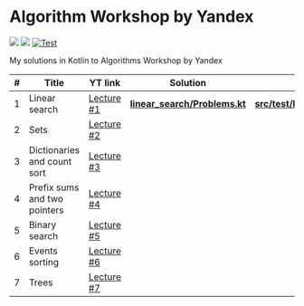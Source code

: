 # Algorithm Workshop by Yandex
<a href="https://www.youtube.com/playlist?list=PL6Wui14DvQPySdPv5NUqV3i8sDbHkCKC5" target="_blank"><img src="https://img.shields.io/badge/YouTube-Playlist-FF0000?style=flat-square&logo=youtube&logoColor=white" /></a>
![](https://img.shields.io/badge/Language-Kotlin-A97BFF.svg?style=flat-square&logo=kotlin&logoColor=white)
[![Test](https://github.com/xtenzQ/algorithm-workshop-yandex/actions/workflows/gradle.yml/badge.svg?branch=master)](https://github.com/xtenzQ/algorithm-workshop-yandex/actions/workflows/gradle.yml)

My solutions in Kotlin to Algorithms Workshop by Yandex

| # | Title | YT link | Solution | Tests | Status |
| - | ----- | ------- | -------- | ----- | ------ |
| 1 | Linear search | <a href="https://www.youtube.com/watch?v=QLhqYNsPIVo" target="_blank">Lecture #1</a> | **[linear_search/Problems.kt](src/main/kotlin/linear_search/Problems.kt)** | **[src/test/kotlin/linear_search/](src/test/kotlin/linear_search)** | <img src="https://img.shields.io/badge/Finished-green?style=flat-square&logoColor=white" /> |
| 2 | Sets | <a href="https://www.youtube.com/watch?v=PUpmV2ieIHA" target="_blank">Lecture #2</a> | | | <img src="https://img.shields.io/badge/In Plans-red?style=flat-square&logoColor=white" /> |
| 3 | Dictionaries and count sort | <a href="https://www.youtube.com/watch?v=Nb5mW1yWVSs" target="_blank">Lecture #3</a> | | | <img src="https://img.shields.io/badge/In Plans-red?style=flat-square&logoColor=white" /> |
| 4 | Prefix sums and two pointers | <a href="https://www.youtube.com/watch?v=de28y8Dcvkg" target="_blank">Lecture #4</a> | | | <img src="https://img.shields.io/badge/In Plans-red?style=flat-square&logoColor=white" /> |
| 5 | Binary search | <a href="https://www.youtube.com/watch?v=YENpZexHfuk" target="_blank">Lecture #5</a> | | | <img src="https://img.shields.io/badge/In Plans-red?style=flat-square&logoColor=white" /> |
| 6 | Events sorting | <a href="https://www.youtube.com/watch?v=hGixDBO-p6Q" target="_blank">Lecture #6</a> | | | <img src="https://img.shields.io/badge/In Plans-red?style=flat-square&logoColor=white" /> |
| 7 | Trees | <a href="https://www.youtube.com/watch?v=lEJzqHgyels" target="_blank">Lecture #7</a> | | | <img src="https://img.shields.io/badge/In Plans-red?style=flat-square&logoColor=white" /> |
